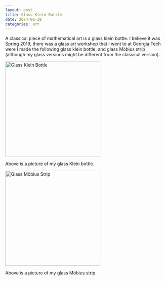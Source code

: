 ```yaml
---
layout: post
title: Glass Klein Bottle
date: 2024-06-18
categories: art
---
```


A classical piece of mathematical art is a glass klein bottle. I believe it was Spring 2019, there was a glass art workshop that I went to at Georgia Tech were I made the following glass klein bottle, and glass Möbius strip (although my glass versions might be different from the classical version).


 <head>
        <meta charset="UTF-8">
        <meta name="viewport" content="width=device-width, initial-scale=1.0">
        <title>Image Hover Text</title>
        <style>
            .image-container {
                position: relative;
                display: inline-block;
            }
          .image-container img {
                display: block;
            }
          .hover-text {
                display: none;
                position: absolute;
                top: 50%;
                left: 50%;
                transform: translate(-50%, -50%);
                background-color: rgba(0, 0, 0, 0.75);
                color: white;
                padding: 10px;
                border-radius: 5px;
                text-align: center;
                width: 80%;
                box-sizing: border-box;
            }
        .image-container:hover .hover-text {
                display: block;
            }
        </style>
    </head>

  <body>

  <div class="image-container">
            <img src="../../../../../images/Glass Klein Bottle.JPG" alt="Glass Klein Bottle" width="300" height="auto">
            <div class="hover-text">
              The term Bottle in Klein bottle (Klein Flasche) is actually a translation error for the German word for surface (Oberfläche). 
            </div>
            <p>Above is a picture of my glass Klein bottle.</p>

 <div class="image-container">
            <img src="../../../../../images/Glass Mobius Strip.JPG" alt="Glass Möbius Strip" width="300" height="auto">
            <div class="hover-text">
              Why did the chicken cross the Möbius Strip? To get to the same side! 
            </div>
<p>Above is a picture of my glass Möbius strip.</p>
 </body>
